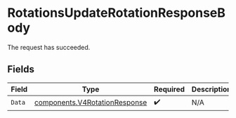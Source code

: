# RotationsUpdateRotationResponseBody

The request has succeeded.


## Fields

| Field                                                                          | Type                                                                           | Required                                                                       | Description                                                                    |
| ------------------------------------------------------------------------------ | ------------------------------------------------------------------------------ | ------------------------------------------------------------------------------ | ------------------------------------------------------------------------------ |
| `Data`                                                                         | [components.V4RotationResponse](../../models/components/v4rotationresponse.md) | :heavy_check_mark:                                                             | N/A                                                                            |